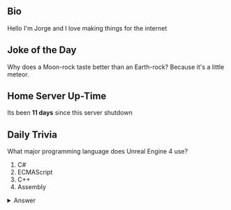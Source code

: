 ## Bio

Hello I'm Jorge and I love making things for the internet

## Joke of the Day

Why does a Moon-rock taste better than an Earth-rock? Because it's a little meteor.

## Home Server Up-Time

Its been **11 days** since this server shutdown


## Daily Trivia

What major programming language does Unreal Engine 4 use?
 1. C#
 2. ECMAScript
 3. C++
 4. Assembly

<details>
  <summary>Answer</summary>
  C++
</details>
